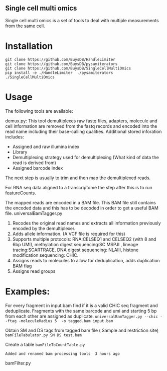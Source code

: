 ## Single cell multi omics
Single cell multi omics is a set of tools to deal with multiple measurements from the same cell.

# Installation
```
git clone https://github.com/BuysDB/HandleLimiter
git clone https://github.com/BuysDB/pysamiterators
git clone https://github.com/BuysDB/SingleCellMultiOmics
pip install -e ./HandleLimiter  ./pysamiterators  ./SingleCellMultiOmics
```

# Usage

The following tools are available:

demux.py:
This tool demultiplexes raw fastq files, adapters, molecule and cell information are removed from the fastq records and encoded into the read name including their base-calling qualities.
Additional stored inforation includes:
- Assigned and raw illumina index
- Library
- Demultiplexing strategy used for demultiplexing (What kind of data the read is derived from)
- Assigned barcode index

The next step is usually to trim and then map the demultiplexed reads.

 For RNA seq data aligned to a transcriptome the step after this is to run featureCounts.

The mapped reads are encoded in a BAM file. This BAM file still contains the encoded data and this has to be decoded in order to get a useful BAM file.
universalBamTagger.py
1) Recodes the original read names and extracts all information previously encoded by the demultiplexer.
2) Adds allele information. (A VCF file is required for this)
3) Supports multiple protocols: RNA:CELSEQ1 and CELSEQ2 (with 8 and 6bp UMI), methylation digest sequencing:SC MSPJI ,  lineage tracing:SCARTRACE, DNA digest sequencing: NLAIII, histone modification sequencing: CHIC.
4) Assigns reads to molecules to allow for deduplication, adds duplication BAM flag
5) Assigns read groups



# Examples:

For every fragment in input.bam find if it is a valid CHIC seq fragment and deduplicate. Fragments with the same barcode and umi and starting 5 bp from each other are assigned as duplicate.
```universalBamTagger.py --chic --ftag -moleculeRadius 5  -o tagged.bam input.bam ```

Obtain SM and DS tags from tagged bam file ( Sample and restriction site)
```bamFileTabulator.py SM DS test.bam```

Create a table
```bamFileToCountTable.py ```

 	Added and renamed bam processing tools 	3 hours ago
bamFilter.py
